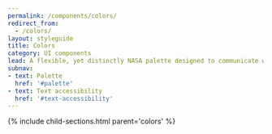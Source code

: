 ```yaml
---
permalink: /components/colors/
redirect_from:
  - /colors/
layout: styleguide
title: Colors
category: UI components
lead: A flexible, yet distinctly NASA palette designed to communicate warmth and trustworthiness while meeting the highest standards of 508 color contrast requirements.
subnav:
- text: Palette
  href: '#palette'
- text: Text accessibility
  href: '#text-accessibility'
---
```


{% include child-sections.html parent='colors' %}
